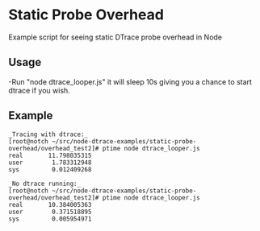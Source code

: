 Static Probe Overhead
=====================

Example script for seeing static DTrace probe overhead in Node

Usage
-----

-Run "node dtrace_looper.js"  it will sleep 10s giving you a chance to start dtrace if you wish. 

Example
-------
	_Tracing with dtrace:_
	[root@notch ~/src/node-dtrace-examples/static-probe-overhead/overhead_test2]# ptime node dtrace_looper.js 
	real       11.798035315
	user        1.783312948
	sys         0.012409268
	
	_No dtrace running:_
	[root@notch ~/src/node-dtrace-examples/static-probe-overhead/overhead_test2]# ptime node dtrace_looper.js 
	real       10.384005363
	user        0.371518895
	sys         0.005954971
